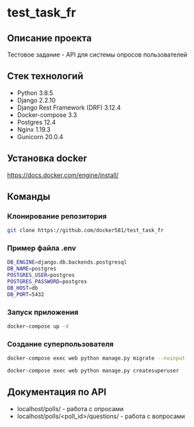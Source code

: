 # test_task_fr

## Описание проекта
Тестовое задание - API для системы опросов пользователей

## Стек технологий
- Python 3.8.5
- Django 2.2.10
- Django Rest Framework (DRF) 3.12.4
- Docker-compose 3.3
- Postgres 12.4
- Nginx 1.19.3
- Gunicorn 20.0.4

## Установка docker
https://docs.docker.com/engine/install/

## Команды
### Клонирование репозитория
```bash
git clone https://github.com/docker581/test_task_fr
```

### Пример файла .env
```bash
DB_ENGINE=django.db.backends.postgresql 
DB_NAME=postgres 
POSTGRES_USER=postgres 
POSTGRES_PASSWORD=postgres
DB_HOST=db 
DB_PORT=5432
```

### Запуск приложения
```bash
docker-compose up -d
```

### Создание суперпользователя
```bash
docker-compose exec web python manage.py migrate --noinput
```
```bash
docker-compose exec web python manage.py createsuperuser
```

## Документация по API
- localhost/polls/ - работа с опросами
- localhost/polls/<poll_id>/questions/ - работа с вопросами